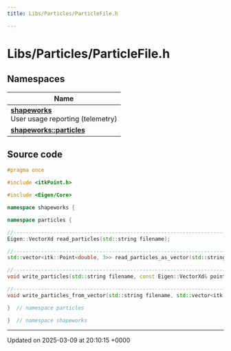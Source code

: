 ```yaml
---
title: Libs/Particles/ParticleFile.h

---
```


# Libs/Particles/ParticleFile.h



## Namespaces

| Name           |
| -------------- |
| **[shapeworks](../Namespaces/namespaceshapeworks.md)** <br>User usage reporting (telemetry)  |
| **[shapeworks::particles](../Namespaces/namespaceshapeworks_1_1particles.md)**  |




## Source code

```cpp
#pragma once

#include <itkPoint.h>

#include <Eigen/Core>

namespace shapeworks {

namespace particles {

//---------------------------------------------------------------------------
Eigen::VectorXd read_particles(std::string filename);

//---------------------------------------------------------------------------
std::vector<itk::Point<double, 3>> read_particles_as_vector(std::string filename);

//---------------------------------------------------------------------------
void write_particles(std::string filename, const Eigen::VectorXd& points);

//---------------------------------------------------------------------------
void write_particles_from_vector(std::string filename, std::vector<itk::Point<double, 3>> points);

}  // namespace particles

}  // namespace shapeworks
```


-------------------------------

Updated on 2025-03-09 at 20:10:15 +0000
